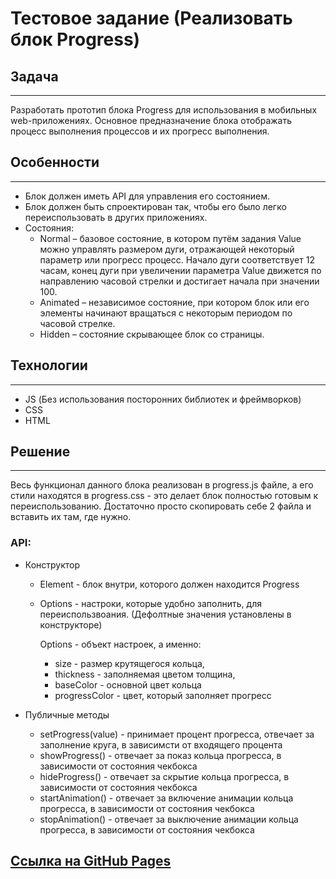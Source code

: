 # Тестовое задание (Реализовать блок Progress)

## Задача 
___
Разработать прототип блока Progress для использования в 
мобильных web-приложениях. Основное предназначение блока 
отображать процесс выполнения процессов и их прогресс выполнения.

## Особенности
___
* Блок должен иметь API для управления его состоянием.
*  Блок должен быть спроектирован так, чтобы его было легко переиспользовать в
других приложениях.
*  Состояния:
   - Normal – базовое состояние, в котором путём задания Value можно управлять размером дуги, отражающей некоторый параметр или прогресс процесс. Начало дуги соответствует 12 часам, конец дуги при увеличении параметра Value движется по направлению часовой стрелки и достигает начала при значении 100.
   - Animated – независимое состояние, при котором блок или его элементы начинают вращаться с некоторым периодом по часовой стрелке.
   - Hidden – состояние скрывающее блок со страницы.
    
## Технологии
___
* JS (Без использования посторонних библиотек и фреймворков)
* CSS
* HTML

## Решение
___

Весь функционал данного блока реализован в progress.js файле, 
а его стили находятся в progress.css - это делает блок полностью готовым к переиспользованию. 
Достаточно просто скопировать себе 2 файла и вставить их там, где нужно.

### API: 

* Конструктор
  - Element - блок внутри, которого должен находится Progress
  - Options - настроки, которые удобно заполнить, для переиспользвоания. 
    (Дефолтные значения установлены в конструкторе)
    
    Options - объект настроек, а именно: 
    - size - размер крутящегося кольца, 
    - thickness - заполняемая цветом толщина, 
    - baseColor - основной цвет кольца
    - progressColor - цвет, который заполняет прогресс
    
    
* Публичные методы
  - setProgress(value) - принимает процент прогресса, 
    отвечает за заполнение круга, в зависимсти от входящего процента
  - showProgress() - отвечает за показ кольца прогресса, в зависимости от состояния чекбокса
  - hideProgress() - отвечает за скрытие кольца прогресса, в зависимости от состояния чекбокса
  - startAnimation() - отвечает за включение анимации кольца прогресса, в зависимости от состояния чекбокса
  - stopAnimation() - отвечает за выключение анимации кольца прогресса, в зависимости от состояния чекбокса

## [Ссылка на GitHub Pages]()

